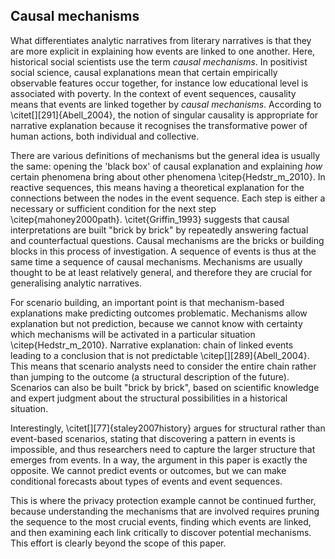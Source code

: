 ## Causal mechanisms

What differentiates analytic narratives from literary narratives is that they are more explicit in explaining how events are linked to one another.
Here, historical social scientists use the term *causal mechanisms*.
In positivist social science, causal explanations mean that certain empirically observable features occur together, for instance low educational level is associated with poverty.
In the context of event sequences, causality means that events are linked together by *causal mechanisms*.
According to \citet[][291]{Abell_2004}, the notion of singular causality is appropriate for narrative explanation because it recognises the transformative power of human actions, both individual and collective.

There are various definitions of mechanisms but the general idea is usually the same: opening the 'black box' of causal explanation and explaining *how* certain phenomena bring about other phenomena \citep{Hedstr_m_2010}.
In reactive sequences, this means having a theoretical explanation for the connections between the nodes in the event sequence. Each step is either a necessary or sufficient condition for the next step \citep{mahoney2000path}.
\citet{Griffin_1993} suggests that causal interpretations are built "brick by brick" by repeatedly answering factual and counterfactual questions.
Causal mechanisms are the bricks or building blocks in this process of investigation.
A sequence of events is thus at the same time a sequence of causal mechanisms. Mechanisms are usually thought to be at least relatively general, and therefore they are crucial for generalising analytic narratives.

For scenario building, an important point is that mechanism-based explanations make predicting outcomes problematic.
Mechanisms allow explanation but not prediction, because we cannot know with certainty which mechanisms will be activated in a particular situation \citep{Hedstr_m_2010}.
Narrative explanation: chain of linked events leading to a conclusion that is not predictable \citep[][289]{Abell_2004}.
This means that scenario analysts need to consider the entire chain rather than jumping to the outcome (a structural description of the future).
Scenarios can also be built "brick by brick", based on scientific knowledge and expert judgment about the structural possibilities in a historical situation.

Interestingly, \citet[][77]{staley2007history} argues for structural rather than event-based scenarios, stating that discovering a pattern in events is impossible, and thus researchers need to capture the larger structure that emerges from events.
In a way, the argument in this paper is exactly the opposite.
We cannot predict events or outcomes, but we can make conditional forecasts about types of events and event sequences.

This is where the privacy protection example cannot be continued further, because understanding the mechanisms that are involved requires pruning the sequence to the most crucial events, finding which events are linked, and then examining each link critically to discover potential mechanisms.
This effort is clearly beyond the scope of this paper.